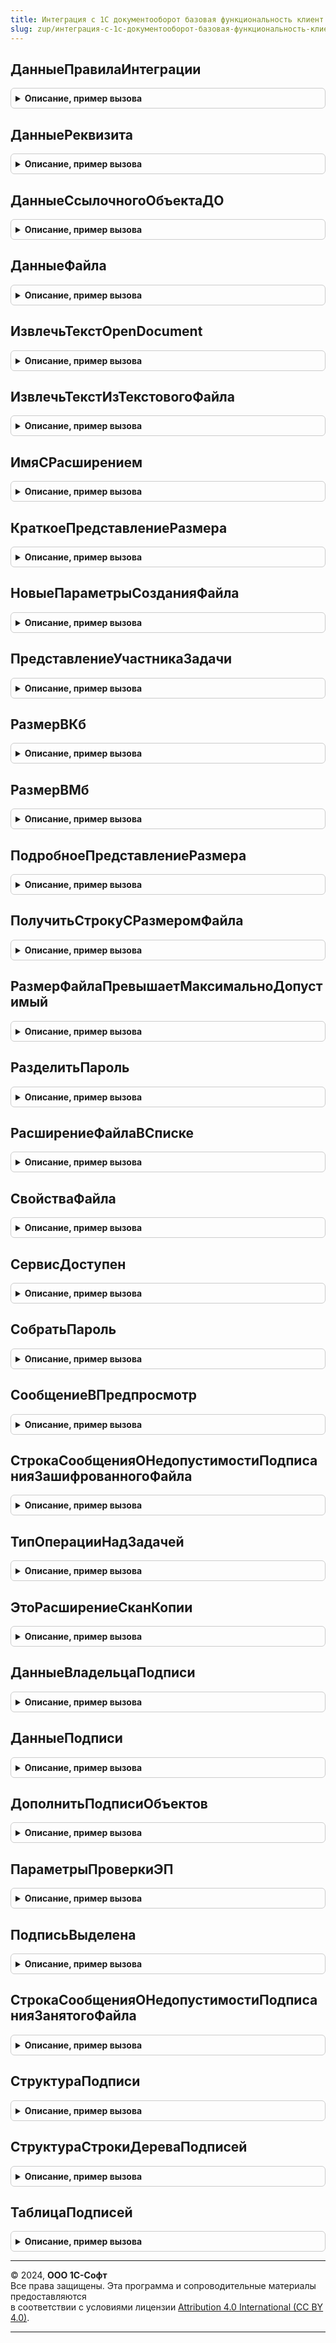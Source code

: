 ```yaml
---
title: Интеграция с 1С документооборот базовая функциональность клиент сервер
slug: zup/интеграция-с-1с-документооборот-базовая-функциональность-клиент-сервер
---
```



## ДанныеПравилаИнтеграции
<details style="margin: 1em 0; padding: 0.5em; border: 1px solid #ccc; border-radius: 6px;">

<summary style="font-weight: bold; cursor: pointer;">Описание, пример вызова</summary>

```bsl

// Конструктор структуры, описывающей ключевые данные правила интеграции.
//
// Возвращаемое значение:
//  Структура:
//     * Ссылка - СправочникСсылка.ПравилаИнтеграцииС1СДокументооборотом - правило.
//              - Неопределено
//     * ПредставлениеОбъектаДО - Строка - представление объекта ДО.
//     * ПредставлениеОбъектаИС - Строка - представление объекта ИС.
//     * ТипОбъектаДО - Строка - тип объекта ДО.
//     * ТипОбъектаИС - Строка - тип объекта ИС.
//     * ИдентификаторВидаДокумента - Строка - идентификатор вида документа ДО.
//     * ТипВидаДокумента - Строка - тип вида документа ДО.
//
Функция ДанныеПравилаИнтеграции() Экспорт
```

Пример вызова
```bsl
Результат = ИнтеграцияС1СДокументооборотБазоваяФункциональностьКлиентСервер.ДанныеПравилаИнтеграции() 
```
</details>

## ДанныеРеквизита
<details style="margin: 1em 0; padding: 0.5em; border: 1px solid #ccc; border-radius: 6px;">

<summary style="font-weight: bold; cursor: pointer;">Описание, пример вызова</summary>

```bsl

// Конструктор структуры, описывающей реквизит объекта ДО.
//
// Возвращаемое значение:
//  Структура:
//     * Имя - Строка
//     * Тип - Строка
//     * Представление - Строка
//     * ЭтоДополнительныйРеквизитДО - Булево
//     * ДополнительныйРеквизитДОID - Строка
//     * ДополнительныйРеквизитДОТип - Строка
//     * ЭтоТаблица - Булево
//     * Таблица - Строка
//
Функция ДанныеРеквизита() Экспорт
```

Пример вызова
```bsl
Результат = ИнтеграцияС1СДокументооборотБазоваяФункциональностьКлиентСервер.ДанныеРеквизита() 
```
</details>

## ДанныеСсылочногоОбъектаДО
<details style="margin: 1em 0; padding: 0.5em; border: 1px solid #ccc; border-radius: 6px;">

<summary style="font-weight: bold; cursor: pointer;">Описание, пример вызова</summary>

```bsl

// Возвращает структуру данных объекта 1С:Документооборот ссылочного типа.
//
// Параметры:
//   ID - Строка - идентификатор объекта ДО.
//   Тип - Строка - тип объекта XDTO.
//   Наименование - Строка - имя объекта ДО.
//   Представление - Строка - представление объекта ДО.
//   НавигационнаяСсылка - Строка - навигационная ссылка на объект ДО.
//
// Возвращаемое значение:
//   Структура - данные владельца подписей:
//     * ID - Строка - идентификатор объекта ДО.
//     * Тип - Строка - тип объекта XDTO.
//     * Наименование - Строка - имя объекта ДО.
//     * Представление - Строка - представление объекта ДО.
//     * НавигационнаяСсылка - Строка - навигационная ссылка на объект ДО.
//
Функция ДанныеСсылочногоОбъектаДО(ID, Тип, Наименование = "", Представление = "", НавигационнаяСсылка = "") Экспорт
```

Пример вызова
```bsl
Результат = ИнтеграцияС1СДокументооборотБазоваяФункциональностьКлиентСервер.ДанныеСсылочногоОбъектаДО(ID, Тип, Наименование, Представление, НавигационнаяСсылка);
```
</details>

## ДанныеФайла
<details style="margin: 1em 0; padding: 0.5em; border: 1px solid #ccc; border-radius: 6px;">

<summary style="font-weight: bold; cursor: pointer;">Описание, пример вызова</summary>

```bsl

// Возвращает структуру данных файла.
//
// Параметры:
//   Наименование - Строка - имя объекта ДО.
//   ID - Строка - идентификатор объекта ДО.
//   Тип - Строка - тип объекта XDTO.
//   Расширение - Строка - расширение файла.
//   РольФайлаID - Строка - роль файла.
//
// Возвращаемое значение:
//   Структура - данные владельца подписей:
//     * Наименование - Строка - имя объекта ДО.
//     * ID - Строка - идентификатор объекта ДО.
//     * Тип - Строка - тип объекта XDTO.
//     * Расширение - Строка - расширение файла.
//     * РольФайлаID - Строка - роль файла.
//                   - Неопределено
//     * СсылкаНаДвоичныеДанныеФайла - Строка - адрес данных файла во временном хранилище.
//     * Описание - Строка - описание файла.
//     * Размер - Число - размер файла.
//     * ДатаМодификации - Дата - дата модификации файла.
//     * ДатаМодификацииУниверсальная - Дата - дата модификации файла универсальная.
//     * ИмяФайла - Строка - имя файла с расширением.
//     * Текст - Строка - текст файла.
//
Функция ДанныеФайла(Наименование, ID, Тип, Расширение = "", РольФайлаID = Неопределено) Экспорт
```

Пример вызова
```bsl
Результат = ИнтеграцияС1СДокументооборотБазоваяФункциональностьКлиентСервер.ДанныеФайла(Наименование, ID, Тип, Расширение, РольФайлаID);
```
</details>

## ИзвлечьТекстOpenDocument
<details style="margin: 1em 0; padding: 0.5em; border: 1px solid #ccc; border-radius: 6px;">

<summary style="font-weight: bold; cursor: pointer;">Описание, пример вызова</summary>

```bsl

// Извлечь текст из файла OpenDocument и возвратить его в виде строки.
//
// Параметры:
//   ПутьКФайлу - Строка - Полное имя файла.
//   Отказ - Булево - Отказ.
//
// Возвращаемое значение:
//   Строка - Извлеченный текст.
//
Функция ИзвлечьТекстOpenDocument(ПутьКФайлу, Отказ) Экспорт
```

Пример вызова
```bsl
Результат = ИнтеграцияС1СДокументооборотБазоваяФункциональностьКлиентСервер.ИзвлечьТекстOpenDocument(ПутьКФайлу, Отказ) 
```
</details>

## ИзвлечьТекстИзТекстовогоФайла
<details style="margin: 1em 0; padding: 0.5em; border: 1px solid #ccc; border-radius: 6px;">

<summary style="font-weight: bold; cursor: pointer;">Описание, пример вызова</summary>

```bsl

// Извлекает текст в соответствии с кодировкой.
// Если кодировка не задана - сама вычисляет кодировку.
//
// Параметры:
//   ПолноеИмяФайла - Строка - Полное имя файла.
//   Кодировка - Строка - Кодировка.
//   Отказ - Булево - Отказ.
//
// Возвращаемое значение:
//   Строка - Извлеченный текст.
//
Функция ИзвлечьТекстИзТекстовогоФайла(ПолноеИмяФайла, Кодировка, Отказ) Экспорт
```

Пример вызова
```bsl
Результат = ИнтеграцияС1СДокументооборотБазоваяФункциональностьКлиентСервер.ИзвлечьТекстИзТекстовогоФайла(ПолноеИмяФайла, Кодировка, Отказ) 
```
</details>

## ИмяСРасширением
<details style="margin: 1em 0; padding: 0.5em; border: 1px solid #ccc; border-radius: 6px;">

<summary style="font-weight: bold; cursor: pointer;">Описание, пример вызова</summary>

```bsl

// Получает имя с расширением (если расширение пусто - только имя).
//
// Параметры:
//   ПолноеНаименование - Строка - полное наименование файла.
//   Расширение - Строка - расширение файла.
//
// Возвращаемое значение:
//   Строка - Имя с расширением. Если расширение пусто - только имя.
//
Функция ИмяСРасширением(ПолноеНаименование, Расширение) Экспорт
```

Пример вызова
```bsl
Результат = ИнтеграцияС1СДокументооборотБазоваяФункциональностьКлиентСервер.ИмяСРасширением(ПолноеНаименование, Расширение) 
```
</details>

## КраткоеПредставлениеРазмера
<details style="margin: 1em 0; padding: 0.5em; border: 1px solid #ccc; border-radius: 6px;">

<summary style="font-weight: bold; cursor: pointer;">Описание, пример вызова</summary>

```bsl

// Возвращает строку с размером файла в кратком и удобном для чтения формате.
//
// Параметры:
//   Размер - Число - размер файла в байтах.
//
// Возвращаемое значение:
//   Строка - размер файла в виде 123.4 Кб
//
Функция КраткоеПредставлениеРазмера(Знач Размер) Экспорт
```

Пример вызова
```bsl
Результат = ИнтеграцияС1СДокументооборотБазоваяФункциональностьКлиентСервер.КраткоеПредставлениеРазмера(Размер) 
```
</details>

## НовыеПараметрыСозданияФайла
<details style="margin: 1em 0; padding: 0.5em; border: 1px solid #ccc; border-radius: 6px;">

<summary style="font-weight: bold; cursor: pointer;">Описание, пример вызова</summary>

```bsl

// Возвращает пустые параметры создания файла для вызова
// ИнтеграцияС1СДокументооборотБазоваяФункциональностьВызовСервера.СоздатьФайлВДокументообороте.
//
// Параметры:
//   ТекущийФайл - см. ИнтеграцияС1СДокументооборотБазоваяФункциональностьКлиентСервер.ДанныеФайла
//
// Возвращаемое значение:
//   Структура:
//     * ТекущийФайл - см. ИнтеграцияС1СДокументооборотБазоваяФункциональностьКлиентСервер.ДанныеФайла
//     * АдресВременногоХранилищаФайла - Неопределено
//     * Владелец - Неопределено
//     * ЯвляетсяСканКопией - Булево
//     * ШаблонID - Строка
//     * ВнешнийОбъект - Структура:
//       ** ID - Строка
//       ** type - Строка
//       ** name - Строка
//
Функция НовыеПараметрыСозданияФайла(ТекущийФайл) Экспорт
```

Пример вызова
```bsl
Результат = ИнтеграцияС1СДокументооборотБазоваяФункциональностьКлиентСервер.НовыеПараметрыСозданияФайла(ТекущийФайл) 
```
</details>

## ПредставлениеУчастникаЗадачи
<details style="margin: 1em 0; padding: 0.5em; border: 1px solid #ccc; border-radius: 6px;">

<summary style="font-weight: bold; cursor: pointer;">Описание, пример вызова</summary>

```bsl

// Возвращает представление участника задачи ДО.
//
// Параметры:
//   Исполнитель - Строка - представление исполнителя. Роль или сотрудник.
//   ОсновнойОбъектАдресации - Строка - представление основного объекта адресации.
//   ДополнительныйОбъектАдресации - Строка - представление дополнительного объекта адресации.
//
// Возвращаемое значение:
//   Строка
//
Функция ПредставлениеУчастникаЗадачи(Исполнитель, ОсновнойОбъектАдресации, ДополнительныйОбъектАдресации) Экспорт
```

Пример вызова
```bsl
Результат = ИнтеграцияС1СДокументооборотБазоваяФункциональностьКлиентСервер.ПредставлениеУчастникаЗадачи(Исполнитель, ОсновнойОбъектАдресации, ДополнительныйОбъектАдресации) 
```
</details>

## РазмерВКб
<details style="margin: 1em 0; padding: 0.5em; border: 1px solid #ccc; border-radius: 6px;">

<summary style="font-weight: bold; cursor: pointer;">Описание, пример вызова</summary>

```bsl

// Возвращает размер файла в килобайтах.
//
// Параметры:
//   Размер - Число - размер файла в байтах.
//
// Возвращаемое значение:
//   Число - размер файла в Кб.
//
Функция РазмерВКб(Знач Размер) Экспорт
```

Пример вызова
```bsl
Результат = ИнтеграцияС1СДокументооборотБазоваяФункциональностьКлиентСервер.РазмерВКб(Размер) 
```
</details>

## РазмерВМб
<details style="margin: 1em 0; padding: 0.5em; border: 1px solid #ccc; border-radius: 6px;">

<summary style="font-weight: bold; cursor: pointer;">Описание, пример вызова</summary>

```bsl

// Возвращает размер файла в мегабайтах.
//
// Параметры:
//   Размер - Число - размер файла в байтах.
//
// Возвращаемое значение:
//   Число - размер файла в Мб.
//
Функция РазмерВМб(Знач Размер) Экспорт
```

Пример вызова
```bsl
Результат = ИнтеграцияС1СДокументооборотБазоваяФункциональностьКлиентСервер.РазмерВМб(Размер) 
```
</details>

## ПодробноеПредставлениеРазмера
<details style="margin: 1em 0; padding: 0.5em; border: 1px solid #ccc; border-radius: 6px;">

<summary style="font-weight: bold; cursor: pointer;">Описание, пример вызова</summary>

```bsl

// Возвращает строку с размером файла в удобном для чтения формате с указанием количества байт.
//
// Параметры:
//   Размер - Число - размер файла в байтах.
//
// Возвращаемое значение:
//   Строка - размер файла в виде 123.4 Кб (123 456 байт)
//
Функция ПодробноеПредставлениеРазмера(Знач Размер) Экспорт
```

Пример вызова
```bsl
Результат = ИнтеграцияС1СДокументооборотБазоваяФункциональностьКлиентСервер.ПодробноеПредставлениеРазмера(Размер) 
```
</details>

## ПолучитьСтрокуСРазмеромФайла
<details style="margin: 1em 0; padding: 0.5em; border: 1px solid #ccc; border-radius: 6px;">

<summary style="font-weight: bold; cursor: pointer;">Описание, пример вызова</summary>

```bsl

// Получить строку с представлением размера файла - например для отображения в Состояние при передаче файла.
//
// Параметры:
//   РазмерВМб - Число - Размер в Мб.
//
// Возвращаемое значение:
//   Строка - размера файла.
//
Функция ПолучитьСтрокуСРазмеромФайла(Знач РазмерВМб) Экспорт
```

Пример вызова
```bsl
Результат = ИнтеграцияС1СДокументооборотБазоваяФункциональностьКлиентСервер.ПолучитьСтрокуСРазмеромФайла(РазмерВМб) 
```
</details>

## РазмерФайлаПревышаетМаксимальноДопустимый
<details style="margin: 1em 0; padding: 0.5em; border: 1px solid #ccc; border-radius: 6px;">

<summary style="font-weight: bold; cursor: pointer;">Описание, пример вызова</summary>

```bsl

// Сверяет размер файла с максимально допустимым размером, заданным в настройках интеграции.
//
// Параметры:
//   МаксРазмерФайла - Число - максимально допустимый размер файла.
//   Размер - Число - размер файла в байтах.
//   ИмяФайла - Строка - наименование файла.
//   ВызыватьИсключение - Булево - вызывать исключение если максимальный размер превышен.
//   ТекстСообщения - Строка - неявно возвращаемое значение, текст сообщения пользователю.
//
// Возвращаемое значение:
//   Булево - размер файла превышает максимально допустимый.
//
Функция РазмерФайлаПревышаетМаксимальноДопустимый(МаксРазмерФайла, Размер, ИмяФайла, Экспорт
```

Пример вызова
```bsl
Результат = ИнтеграцияС1СДокументооборотБазоваяФункциональностьКлиентСервер.РазмерФайлаПревышаетМаксимальноДопустимый(МаксРазмерФайла, Размер, ИмяФайла, );
```
</details>

## РазделитьПароль
<details style="margin: 1em 0; padding: 0.5em; border: 1px solid #ccc; border-radius: 6px;">

<summary style="font-weight: bold; cursor: pointer;">Описание, пример вызова</summary>

```bsl

// Разделяет пароль на две независимые части для последующего восстановления функцией СобратьПароль.
//
// Параметры:
//   Пароль - Строка - разделяемый пароль.
//
// Возвращаемое значение:
//   Массив из Строка - массив из двух строк, содержащих шестнадцатиричное представление пароля.
//
Функция РазделитьПароль(Пароль) Экспорт
```

Пример вызова
```bsl
Результат = ИнтеграцияС1СДокументооборотБазоваяФункциональностьКлиентСервер.РазделитьПароль(Пароль) 
```
</details>

## РасширениеФайлаВСписке
<details style="margin: 1em 0; padding: 0.5em; border: 1px solid #ccc; border-radius: 6px;">

<summary style="font-weight: bold; cursor: pointer;">Описание, пример вызова</summary>

```bsl

// Возвращает Истина, если файл с таким расширением находится в списке расширений.
//
// Параметры:
//   СписокРасширений - Строка - Список расширений.
//   РасширениеФайла - Строка - Расширение файла.
//
// Возвращаемое значение:
//   Булево
//
Функция РасширениеФайлаВСписке(СписокРасширений, РасширениеФайла) Экспорт
```

Пример вызова
```bsl
Результат = ИнтеграцияС1СДокументооборотБазоваяФункциональностьКлиентСервер.РасширениеФайлаВСписке(СписокРасширений, РасширениеФайла) 
```
</details>

## СвойстваФайла
<details style="margin: 1em 0; padding: 0.5em; border: 1px solid #ccc; border-radius: 6px;">

<summary style="font-weight: bold; cursor: pointer;">Описание, пример вызова</summary>

```bsl

// Конструктор структуры, описывающей свойства файла.
//
// Возвращаемое значение:
//   Структура:
//     * ИдентификаторФайла - Строка - идентификатор файла в 1С:Документооборот.
//                          - Неопределено
//     * ИмяФайла - Строка - имя файла.
//                - Неопределено
//     * ОписаниеФайла - Строка - описание файла.
//                     - Неопределено
//     * Редактируется - Булево - файл находится на редактировании.
//                     - Неопределено
//     * Зашифрован - Булево - файл зашифрован.
//                  - Неопределено
//     * ДанныеПодписейФайла - Массив из см. ИнтеграцияС1СДокументооборотБазоваяФункциональностьКлиентСервер.ДанныеПодписи
//                           - Неопределено
//     * УникальныйИдентификатор - УникальныйИдентификатор - идентификатор управляемой формы объекта.
//                               - Неопределено
//     * ВладелецФайла - Строка - идентификатор владельца файла в 1С:Документооборот.
//                     - Неопределено
//
Функция СвойстваФайла() Экспорт
```

Пример вызова
```bsl
Результат = ИнтеграцияС1СДокументооборотБазоваяФункциональностьКлиентСервер.СвойстваФайла() 
```
</details>

## СервисДоступен
<details style="margin: 1em 0; padding: 0.5em; border: 1px solid #ccc; border-radius: 6px;">

<summary style="font-weight: bold; cursor: pointer;">Описание, пример вызова</summary>

```bsl

// Определяет доступность сервиса ДО по номеру версии.
//
// Параметры:
//   ВерсияСервиса - Строка - версия сервиса ДО.
//
// Возвращаемое значение:
//   Булево
//
Функция СервисДоступен(ВерсияСервиса) Экспорт
```

Пример вызова
```bsl
Результат = ИнтеграцияС1СДокументооборотБазоваяФункциональностьКлиентСервер.СервисДоступен(ВерсияСервиса) 
```
</details>

## СобратьПароль
<details style="margin: 1em 0; padding: 0.5em; border: 1px solid #ccc; border-radius: 6px;">

<summary style="font-weight: bold; cursor: pointer;">Описание, пример вызова</summary>

```bsl

// Собирает пароль из двух частей, ранее разделенных функцией РазделитьПароль.
// В случае повреждения строк возвращает Неопределено.
//
// Параметры:
//   РазделенныйПароль - Массив из Строка - две строки, содержащие разделенный пароль.
//
// Возвращаемое значение:
//   Строка - собранный пароль или
//   Неопределено - если строки повреждены.
//
Функция СобратьПароль(Знач РазделенныйПароль) Экспорт
```

Пример вызова
```bsl
Результат = ИнтеграцияС1СДокументооборотБазоваяФункциональностьКлиентСервер.СобратьПароль(РазделенныйПароль) 
```
</details>

## СообщениеВПредпросмотр
<details style="margin: 1em 0; padding: 0.5em; border: 1px solid #ccc; border-radius: 6px;">

<summary style="font-weight: bold; cursor: pointer;">Описание, пример вызова</summary>

```bsl

// Выводит сообщение в HTML представление, которое будет отображаться в области предпросмотра.
//
// Параметры:
//   Сообщение - Строка - сообщение для области предпросмотра.
//   ЗаголовокСообщенияВОбластиПредпросмотра - Строка - заголовок, содержащий настройки вывода сообщения.
//
// Возвращаемое значение:
//   Строка - HTML представление сообщения.
//
Функция СообщениеВПредпросмотр(Сообщение, ЗаголовокСообщенияВОбластиПредпросмотра) Экспорт
```

Пример вызова
```bsl
Результат = ИнтеграцияС1СДокументооборотБазоваяФункциональностьКлиентСервер.СообщениеВПредпросмотр(Сообщение, ЗаголовокСообщенияВОбластиПредпросмотра) 
```
</details>

## СтрокаСообщенияОНедопустимостиПодписанияЗашифрованногоФайла
<details style="margin: 1em 0; padding: 0.5em; border: 1px solid #ccc; border-radius: 6px;">

<summary style="font-weight: bold; cursor: pointer;">Описание, пример вызова</summary>

```bsl

// Возвращает Строку сообщения о недопустимости подписания зашифрованного файла.
//
// Параметры:
//   ФайлСсылка - ЛюбаяСсылка - Ссылка на файл.
//
// Возвращаемое значение:
//   Строка
//
Функция СтрокаСообщенияОНедопустимостиПодписанияЗашифрованногоФайла(ФайлСсылка = Неопределено) Экспорт
```

Пример вызова
```bsl
Результат = ИнтеграцияС1СДокументооборотБазоваяФункциональностьКлиентСервер.СтрокаСообщенияОНедопустимостиПодписанияЗашифрованногоФайла(ФайлСсылка);
```
</details>

## ТипОперацииНадЗадачей
<details style="margin: 1em 0; padding: 0.5em; border: 1px solid #ccc; border-radius: 6px;">

<summary style="font-weight: bold; cursor: pointer;">Описание, пример вызова</summary>

```bsl

// Конструктор структуры, описывающей тип операции над задачей.
//
// Возвращаемое значение:
//   Структура:
//     * ВыполнитьДействиеЗадачи - Булево
//     * ВзятьВРаботу - Булево
//     * ОтменитьВзятиеВРаботу - Булево
//     * Перенаправить - Булево
//     * УстановитьФлаг - Булево
//     * ВыполнитьПодключаемоеДействиеЗадачи - Булево
//     * ВыполнитьДействиеЗадачиПоШаблону - Булево
//
Функция ТипОперацииНадЗадачей() Экспорт
```

Пример вызова
```bsl
Результат = ИнтеграцияС1СДокументооборотБазоваяФункциональностьКлиентСервер.ТипОперацииНадЗадачей() 
```
</details>

## ЭтоРасширениеСканКопии
<details style="margin: 1em 0; padding: 0.5em; border: 1px solid #ccc; border-radius: 6px;">

<summary style="font-weight: bold; cursor: pointer;">Описание, пример вызова</summary>

```bsl

// Проверяет, является ли переданное значение расширением скан-копии.
//
// Параметры:
//   Расширение - Строка - расширение файла.
//   СписокРасширенийСканКопийОригиналов - Строка - список расширений скан-копий.
//
// Возвращаемое значение:
//   Булево - Истина, если переданное значение является расширением скан-копии.
//
Функция ЭтоРасширениеСканКопии(Расширение, Знач СписокРасширенийСканКопийОригиналов) Экспорт
```

Пример вызова
```bsl
Результат = ИнтеграцияС1СДокументооборотБазоваяФункциональностьКлиентСервер.ЭтоРасширениеСканКопии(Расширение, СписокРасширенийСканКопийОригиналов) 
```
</details>

## ДанныеВладельцаПодписи
<details style="margin: 1em 0; padding: 0.5em; border: 1px solid #ccc; border-radius: 6px;">

<summary style="font-weight: bold; cursor: pointer;">Описание, пример вызова</summary>

```bsl

// Возвращает структуру данных владельца подписи.
//
// Параметры:
//   Наименование - Строка - имя объекта ДО.
//   ID - Строка - идентификатор объекта ДО.
//   Тип - Строка - тип объекта XDTO.
//   Зашифрован - Булево - владелец подписи зашифрован.
//   МассивПодписей - Массив из см. ИнтеграцияС1СДокументооборотБазоваяФункциональностьКлиентСервер.ДанныеПодписи
//
// Возвращаемое значение:
//   Структура - данные владельца подписей:
//     * Наименование - Строка - имя объекта ДО.
//     * ID - Строка - идентификатор объекта ДО.
//     * Тип - Строка - тип объекта XDTO.
//     * Зашифрован - Булево - владелец подписи зашифрован.
//     * МассивПодписей - Массив из см. ИнтеграцияС1СДокументооборотБазоваяФункциональностьКлиентСервер.ДанныеПодписи
//                      - Неопределено
//
Функция ДанныеВладельцаПодписи(Наименование, ID, Тип, Зашифрован, МассивПодписей = Неопределено) Экспорт
```

Пример вызова
```bsl
Результат = ИнтеграцияС1СДокументооборотБазоваяФункциональностьКлиентСервер.ДанныеВладельцаПодписи(Наименование, ID, Тип, Зашифрован, МассивПодписей);
```
</details>

## ДанныеПодписи
<details style="margin: 1em 0; padding: 0.5em; border: 1px solid #ccc; border-radius: 6px;">

<summary style="font-weight: bold; cursor: pointer;">Описание, пример вызова</summary>

```bsl

// Возвращает данные, из которых будет формироваться XDTO объект DMSignature, для передачи в ДО.
//
// Параметры:
//   Подпись - ДвоичныеДанные - двоичные данные подписи.
//   ДвоичныеДанныеСертификата - ДвоичныеДанные - двоичные данные сертификата.
//   СвойстваПодписи - Структура - тут может быть или структура СвойстваПодписи, которую возвращает БСП при
//     добавлении новой подписи, или строка таблицы подписей, если это уже существующая на стороне ДО подпись.
//
// Возвращаемое значение:
//   см. ИнтеграцияС1СДокументооборотБазоваяФункциональностьКлиентСервер.СтруктураПодписи
//
Функция ДанныеПодписи(Подпись, ДвоичныеДанныеСертификата, СвойстваПодписи) Экспорт
```

Пример вызова
```bsl
Результат = ИнтеграцияС1СДокументооборотБазоваяФункциональностьКлиентСервер.ДанныеПодписи(Подпись, ДвоичныеДанныеСертификата, СвойстваПодписи) 
```
</details>

## ДополнитьПодписиОбъектов
<details style="margin: 1em 0; padding: 0.5em; border: 1px solid #ccc; border-radius: 6px;">

<summary style="font-weight: bold; cursor: pointer;">Описание, пример вызова</summary>

```bsl

// Дополняет соответствие подписей объектов.
//
// Параметры:
//   ПодписиОбъектов - Соответствие из КлючИЗначение:
//     * Ключ - Строка - идентификатор объекта ДО, являющегося владельцем подписи.
//     * Значение - см. ИнтеграцияС1СДокументооборотБазоваяФункциональностьКлиентСервер.ДанныеВладельцаПодписи
//   Наименование - Строка - имя объекта ДО.
//   ID - Строка - идентификатор объекта ДО.
//   Тип - Строка - тип объекта XDTO.
//   Зашифрован - Булево - владелец подписи зашифрован.
//   МассивПодписей - Массив из см. ИнтеграцияС1СДокументооборотБазоваяФункциональностьКлиентСервер.ДанныеПодписи
//
Процедура ДополнитьПодписиОбъектов(ПодписиОбъектов, Наименование, ID, Тип, Зашифрован, Экспорт
```

Пример вызова
```bsl
ИнтеграцияС1СДокументооборотБазоваяФункциональностьКлиентСервер.ДополнитьПодписиОбъектов(ПодписиОбъектов, Наименование, ID, Тип, Зашифрован, );
```
</details>

## ПараметрыПроверкиЭП
<details style="margin: 1em 0; padding: 0.5em; border: 1px solid #ccc; border-radius: 6px;">

<summary style="font-weight: bold; cursor: pointer;">Описание, пример вызова</summary>

```bsl

// Возвращает структуру параметров для проверки электронно-цифровой подписи.
//
// Параметры:
//   ДанныеСтроки - ДанныеФормыЭлементДерева - см. ИнтеграцияС1СДокументооборотБазоваяФункциональностьКлиентСервер.СтруктураСтрокиДереваПодписей
//   СоответствиеИдОбъектаИДвоичныхДанных - Соответствие из КлючИЗначение:
//     * Ключ - Строка - идентификатор объекта.
//     * Значение - ДвоичныеДанные - двоичные данные объекта.
//   АдресСлепкаДокумента - Строка - адрес временного хранилища двоичных данных документа Документооборота.
//
// Возвращаемое значение:
//   Структура:
//     * ФорматДатыПроверки - Строка
//     * ДвоичныеДанныеОбъекта - ДвоичныеДанные
//                             - Неопределено
//     * Подпись - ДвоичныеДанные
//               - Неопределено
//
Функция ПараметрыПроверкиЭП(ДанныеСтроки, СоответствиеИдОбъектаИДвоичныхДанных, АдресСлепкаДокумента) Экспорт
```

Пример вызова
```bsl
Результат = ИнтеграцияС1СДокументооборотБазоваяФункциональностьКлиентСервер.ПараметрыПроверкиЭП(ДанныеСтроки, СоответствиеИдОбъектаИДвоичныхДанных, АдресСлепкаДокумента) 
```
</details>

## ПодписьВыделена
<details style="margin: 1em 0; padding: 0.5em; border: 1px solid #ccc; border-radius: 6px;">

<summary style="font-weight: bold; cursor: pointer;">Описание, пример вызова</summary>

```bsl

// Определяет выделена ли подпись в переданных данных строки строки из таблицы подписей.
//
// Параметры:
//   ВыделенныеПодписи - Массив из см. ИнтеграцияС1СДокументооборотБазоваяФункциональностьКлиент.ВыделенныеПодписи
//   ДанныеСтроки - см. ИнтеграцияС1СДокументооборотБазоваяФункциональностьКлиентСервер.СтруктураСтрокиДереваПодписей
//
// Возвращаемое значение:
//   Булево
//
Функция ПодписьВыделена(ВыделенныеПодписи, ДанныеСтроки) Экспорт
```

Пример вызова
```bsl
Результат = ИнтеграцияС1СДокументооборотБазоваяФункциональностьКлиентСервер.ПодписьВыделена(ВыделенныеПодписи, ДанныеСтроки) 
```
</details>

## СтрокаСообщенияОНедопустимостиПодписанияЗанятогоФайла
<details style="margin: 1em 0; padding: 0.5em; border: 1px solid #ccc; border-radius: 6px;">

<summary style="font-weight: bold; cursor: pointer;">Описание, пример вызова</summary>

```bsl

// Возвращает Строку сообщения о недопустимости подписания занятого файла.
//
// Параметры:
//   ФайлСсылка - ЛюбаяСсылка - Ссылка на файл.
//
// Возвращаемое значение:
//   Строка
//
Функция СтрокаСообщенияОНедопустимостиПодписанияЗанятогоФайла(ФайлСсылка = Неопределено) Экспорт
```

Пример вызова
```bsl
Результат = ИнтеграцияС1СДокументооборотБазоваяФункциональностьКлиентСервер.СтрокаСообщенияОНедопустимостиПодписанияЗанятогоФайла(ФайлСсылка);
```
</details>

## СтруктураПодписи
<details style="margin: 1em 0; padding: 0.5em; border: 1px solid #ccc; border-radius: 6px;">

<summary style="font-weight: bold; cursor: pointer;">Описание, пример вызова</summary>

```bsl

// Конструктор структуры, описывающей данные электронной подписи.
//
// Возвращаемое значение:
//   Структура:
//     * Подпись - ДвоичныеДанные
//               - Неопределено
//     * ДвоичныеДанныеСертификата - ДвоичныеДанные
//                                 - Неопределено
//     * Сертификат - ХранилищеЗначения
//                  - Неопределено
//     * Отпечаток - Строка
//                 - Неопределено
//     * ДатаПодписи - Дата
//                   - Неопределено
//     * Комментарий - Строка
//                   - Неопределено
//     * ИмяФайлаПодписи - Строка
//                       - Неопределено
//     * КомуВыданСертификат - Строка
//                           - Неопределено
//     * УстановившийПодпись - Строка
//                           - Неопределено
//     * УстановившийПодписьИд - Строка
//                             - Неопределено
//
Функция СтруктураПодписи() Экспорт
```

Пример вызова
```bsl
Результат = ИнтеграцияС1СДокументооборотБазоваяФункциональностьКлиентСервер.СтруктураПодписи() 
```
</details>

## СтруктураСтрокиДереваПодписей
<details style="margin: 1em 0; padding: 0.5em; border: 1px solid #ccc; border-radius: 6px;">

<summary style="font-weight: bold; cursor: pointer;">Описание, пример вызова</summary>

```bsl

// Конструктор структуры, описывающей строку дерева подписей.
//
// Параметры:
//   СтрокаДереваПодписей - ДанныеФормыЭлементДерева - строка дерева подписей:
//     * АдресПодписи - Строка
//     * АдресСертификата - Строка
//     * ДатаПодписи - Дата
//     * ДатаПодписиИКомментарий - Строка
//     * Зашифрован - Булево
//     * ИмяФайлаПодписи - Строка
//     * ИндексКартинки - Число
//     * Комментарий - Строка
//     * КомуВыданСертификат - Строка
//     * КомуВыданСертификатИСтатус - Строка
//     * Неверна - Булево
//     * НомерСтроки - Число
//     * Объект - Строка
//     * ОбъектИд - Строка
//     * ОбъектИмя - Строка
//     * ОбъектТип - Строка
//     * Отпечаток - Строка
//     * ПодписьВерна - Булево
//     * Статус - Строка
//     * УстановившийПодпись - Строка
//     * УстановившийПодписьИд - Строка
//
// Возвращаемое значение:
//   Структура:
//     * АдресПодписи - Строка
//     * АдресСертификата - Строка
//     * ДатаПодписи - Дата
//     * ДатаПодписиИКомментарий - Строка
//     * Зашифрован - Булево
//     * ИмяФайлаПодписи - Строка
//     * ИндексКартинки - Число
//     * Комментарий - Строка
//     * КомуВыданСертификат - Строка
//     * КомуВыданСертификатИСтатус - Строка
//     * Неверна - Булево
//     * НомерСтроки - Число
//     * Объект - Строка
//     * ОбъектИд - Строка
//     * ОбъектИмя - Строка
//     * ОбъектТип - Строка
//     * Отпечаток - Строка
//     * ПодписьВерна - Булево
//     * Статус - Строка
//     * УстановившийПодпись - Строка
//     * УстановившийПодписьИд - Строка
//
Функция СтруктураСтрокиДереваПодписей(СтрокаДереваПодписей) Экспорт
```

Пример вызова
```bsl
Результат = ИнтеграцияС1СДокументооборотБазоваяФункциональностьКлиентСервер.СтруктураСтрокиДереваПодписей(СтрокаДереваПодписей) 
```
</details>

## ТаблицаПодписей
<details style="margin: 1em 0; padding: 0.5em; border: 1px solid #ccc; border-radius: 6px;">

<summary style="font-weight: bold; cursor: pointer;">Описание, пример вызова</summary>

```bsl

// Преобразует 2-уровневое дерево в массив.
//
// Параметры:
//   ДеревоПодписей - ДанныеФормыДерево - см. ИнтеграцияС1СДокументооборотБазоваяФункциональностьКлиентСервер.СтруктураСтрокиДереваПодписей
//   ВыделенныеСтроки - Массив из Число - выделенные строки в дереве подписей.
//   ОбъектID - Строка - заполняется если нужно получить подписи конкретного объекта.
//
// Возвращаемое значение:
//   Массив из см. ИнтеграцияС1СДокументооборотБазоваяФункциональностьКлиентСервер.СтруктураСтрокиДереваПодписей
//
Функция ТаблицаПодписей(ДеревоПодписей, ВыделенныеСтроки = Неопределено, ОбъектID = Неопределено) Экспорт
```

Пример вызова
```bsl
Результат = ИнтеграцияС1СДокументооборотБазоваяФункциональностьКлиентСервер.ТаблицаПодписей(ДеревоПодписей, ВыделенныеСтроки, ОбъектID);
```
</details>

---

© 2024, **ООО 1С-Софт**  
Все права защищены. Эта программа и сопроводительные материалы предоставляются  
в соответствии с условиями лицензии [Attribution 4.0 International (CC BY 4.0)](https://creativecommons.org/licenses/by/4.0/legalcode).

---
